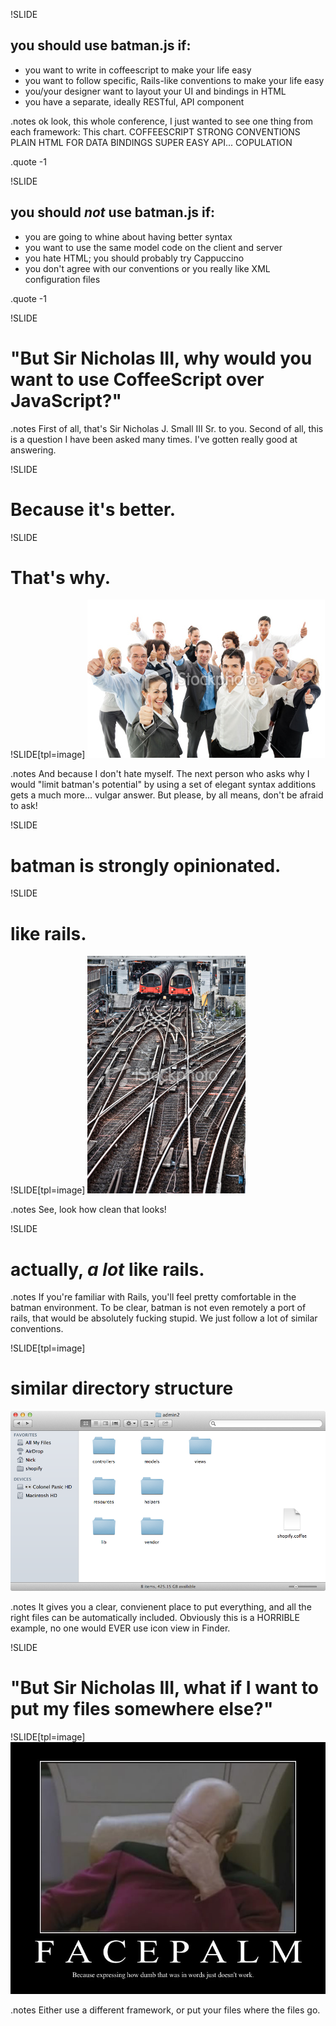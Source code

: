 !SLIDE
## you should use batman.js if: ##

* you want to write in coffeescript to make your life easy
* you want to follow specific, Rails-like conventions to make your life easy
* you/your designer want to layout your UI and bindings in HTML
* you have a separate, ideally RESTful, API component

.notes ok look, this whole conference, I just wanted to see one thing from each framework:
This chart.
COFFEESCRIPT
STRONG CONVENTIONS
PLAIN HTML FOR DATA BINDINGS
SUPER EASY API... COPULATION

.quote -1

!SLIDE
## you should _not_ use batman.js if: ##

* you are going to whine about having better syntax
* you want to use the same model code on the client and server
* you hate HTML; you should probably try Cappuccino
* you don't agree with our conventions or you really like XML configuration files

.quote -1

!SLIDE
# "But Sir Nicholas III, why would you want to use CoffeeScript over JavaScript?" #

.notes First of all, that's Sir Nicholas J. Small III Sr. to you.
Second of all, this is a question I have been asked many times.
I've gotten really good at answering.

!SLIDE
# Because it's better. #

!SLIDE
# That's why. #

!SLIDE[tpl=image]
![doh](thumbsup.jpg)

.notes And because I don't hate myself.
The next person who asks why I would "limit batman's potential" by using a set of elegant syntax additions gets a much more... vulgar answer.
But please, by all means, don't be afraid to ask!

!SLIDE
# batman is strongly opinionated. #

!SLIDE
# like rails. #

!SLIDE[tpl=image]
![rails](rails.jpg)

.notes See, look how clean that looks!

!SLIDE
# actually, _a lot_ like rails. #

.notes If you're familiar with Rails, you'll feel pretty comfortable in the batman environment.
To be clear, batman is not even remotely a port of rails, that would be absolutely fucking stupid.
We just follow a lot of similar conventions.

!SLIDE[tpl=image]
# similar directory structure #
![directories](directories.png)

.notes It gives you a clear, convienent place to put everything, and all the right files can be automatically included.
Obviously this is a HORRIBLE example, no one would EVER use icon view in Finder.

!SLIDE
# "But Sir Nicholas III, what if I want to put my files somewhere else?" #

!SLIDE[tpl=image]
![facepalm](facepalm.jpg)

.notes Either use a different framework, or put your files where the files go.
